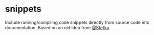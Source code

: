 # snippets
Include running/compiling code snippets directly from source code into documentation. 
Based on an old idea from [@Stefku](https://github.com/Stefku).

